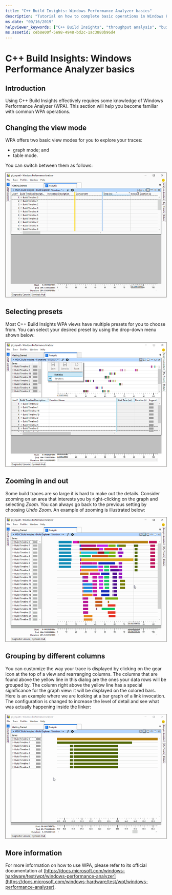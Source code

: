 ```yaml
---
title: "C++ Build Insights: Windows Performance Analyzer basics"
description: "Tutorial on how to complete basic operations in Windows Performance Analyzer."
ms.date: "09/16/2019"
helpviewer_keywords: ["C++ Build Insights", "throughput analysis", "build time analysis", "vcperf.exe"]
ms.assetid: ceb8e00f-5e98-4948-bd2c-1ac3880b96d4
---
```

# C++ Build Insights: Windows Performance Analyzer basics

## Introduction

Using C++ Build Insights effectively requires some knowledge of Windows Performance Analyzer (WPA). This section will help you become familiar with common WPA operations.

## Changing the view mode

WPA offers two basic view modes for you to explore your traces:

- graph mode; and
- table mode.

You can switch between them as follows:

![Switching between graph mode and table mode.](media/wpa-switching-view-mode.gif)

## Selecting presets

Most C++ Build Insights WPA views have multiple presets for you to choose from. You can select your desired preset by using the drop-down menu shown below:

![Selecting a preset.](media/wpa-presets.png)

## Zooming in and out

Some build traces are so large it is hard to make out the details. Consider zooming on an area that interests you by right-clicking on the graph and selecting *Zoom*. You can always go back to the previous setting by choosing *Undo Zoom*. An example of zooming is illustrated below:

![Zooming in on a graph.](media/wpa-zooming.gif)

## Grouping by different columns

You can customize the way your trace is displayed by clicking on the gear icon at the top of a view and rearranging columns. The columns that are found above the yellow line in this dialog are the ones your data rows will be grouped by. The column right above the yellow line has a special significance for the graph view: it will be displayed on the colored bars. Here is an example where we are looking at a bar graph of a link invocation. The configuration is changed to increase the level of detail and see what was actually happening inside the linker:

![Zooming in on a graph.](media/wpa-grouping.gif)

## More information

For more information on how to use WPA, please refer to its official documentation at [https://docs.microsoft.com/windows-hardware/test/wpt/windows-performance-analyzer](https://docs.microsoft.com/windows-hardware/test/wpt/windows-performance-analyzer).
